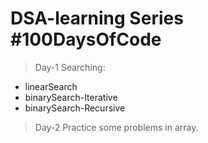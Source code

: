 # DSA-learning Series #100DaysOfCode
>Day-1
Searching:
- linearSearch
- binarySearch-Iterative
- binarySearch-Recursive

>Day-2
Practice some problems in array.

